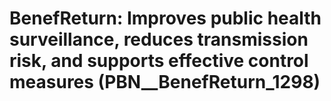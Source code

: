 # BenefReturn: __Improves public health surveillance, reduces transmission risk, and supports effective control measures__ (PBN__BenefReturn_1298)

